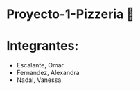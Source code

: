 # Proyecto-1-Pizzeria :pizza:

# Integrantes: 
  - Escalante, Omar
  - Fernandez, Alexandra
  - Nadal, Vanessa
  
